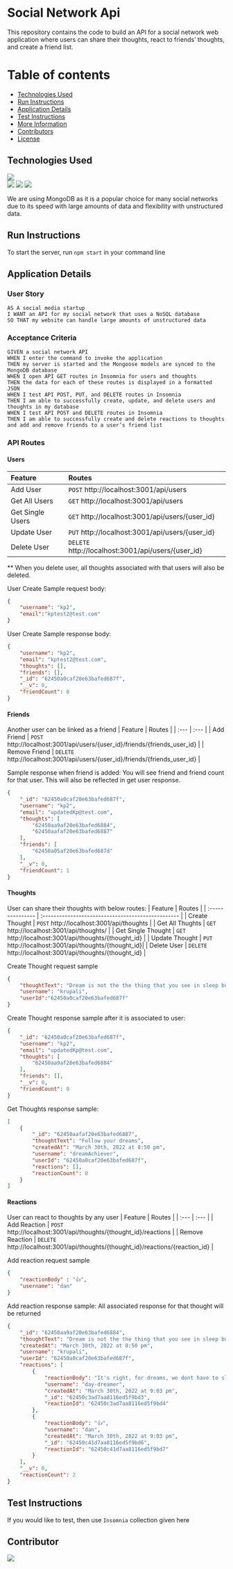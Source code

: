 # Social Network Api

This repository contains the code to build an API for a social network web application where users can share their thoughts, react to friends’ thoughts, and create a friend list.

# Table of contents

- [Technologies Used](#technologies-used)
- [Run Instructions](#run-instructions)
- [Application Details](#application-details)
- [Test Instructions](#test-instructions)
- [More Information](#more-information)
- [Contributors](#contributor)
- [License](#license)

## Technologies Used

![](https://img.shields.io/badge/Database-MongoDB-yellow?style=flat-square&logo=mongoDB)  
![](https://img.shields.io/badge/npm%20package-express-orange?style=flat-square&logo=npm)
![](https://img.shields.io/badge/npm%20package-mongoose-cyan?style=flat-square&logo=npm)
![](https://img.shields.io/badge/npm%20package-moment-%3CCOLOR%3E?style=flat-square&logo=npm)

We are using MongoDB as it is a popular choice for many social networks due to its speed with large amounts of data and flexibility with unstructured data.

## Run Instructions

To start the server, run `npm start` in your command line

## Application Details

### User Story

    AS A social media startup
    I WANT an API for my social network that uses a NoSQL database
    SO THAT my website can handle large amounts of unstructured data

### Acceptance Criteria

    GIVEN a social network API
    WHEN I enter the command to invoke the application
    THEN my server is started and the Mongoose models are synced to the MongoDB database
    WHEN I open API GET routes in Insomnia for users and thoughts
    THEN the data for each of these routes is displayed in a formatted JSON
    WHEN I test API POST, PUT, and DELETE routes in Insomnia
    THEN I am able to successfully create, update, and delete users and thoughts in my database
    WHEN I test API POST and DELETE routes in Insomnia
    THEN I am able to successfully create and delete reactions to thoughts and add and remove friends to a user’s friend list

### API Routes

#### Users

| Feature          | Routes                                             |
| :--------------- | :------------------------------------------------- |
| Add User         | `POST` http://localhost:3001/api/users             |
| Get All Users    | `GET` http://localhost:3001/api/users              |
| Get Single Users | `GET` http://localhost:3001/api/users/{user_id}    |
| Update User      | `PUT` http://localhost:3001/api/users/{user_id}    |
| Delete User      | `DELETE` http://localhost:3001/api/users/{user_id} |

\*\* When you delete user, all thoughts associated with that users will also be deleted.

User Create Sample request body:

```Json
{
    "username": "kp2",
    "email":"kptest2@test.com"
}
```

User Create Sample response body:

```Json
{
	"username": "kp2",
	"email": "kptest2@test.com",
	"thoughts": [],
	"friends": [],
	"_id": "62450a0caf20e63bafed687f",
	"__v": 0,
	"friendCount": 0
}
```

#### Friends

Another user can be linked as a friend
| Feature | Routes |
| :--- | :--- |
| Add Friend | `POST` http://localhost:3001/api/users/{user_id}/friends/{friends_user_id} |
| Remove Friend | `DELETE` http://localhost:3001/api/users/{user_id}/friends/{friends_user_id} |

Sample response when friend is added: You will see friend and friend count for that user. This will also be reflected in get user response.

```Json
{
	"_id": "62450a0caf20e63bafed687f",
	"username": "kp2",
	"email": "updatedKp@test.com",
	"thoughts": [
		"62450aa9af20e63bafed6884",
		"62450aafaf20e63bafed6887"
	],
	"friends": [
		"62450a05af20e63bafed687d"
	],
	"__v": 0,
	"friendCount": 1
}
```

#### Thoughts

User can share their thoughts with below routes:
| Feature | Routes |
| :--------------- | :------------------------------------------------- |
| Create Thought | `POST` http://localhost:3001/api/thoughts |
| Get All Thughts | `GET` http://localhost:3001/api/thoughts/ |
| Get Single Thought | `GET` http://localhost:3001/api/thoughts/{thought_id} |
| Update Thought | `PUT` http://localhost:3001/api/thoughts/{thought_id}|
| Delete User | `DELETE` http://localhost:3001/api/thoughts/{thought_id} |

Create Thought request sample

```Json
{
	"thoughtText": "Dream is not the the thing that you see in sleep but is that Thing that does not let you sleep",
	"username": "krupali",
	"userId":"62450a0caf20e63bafed687f"
}
```

Create Thought response sample after it is associated to user:

```Json
{
	"_id": "62450a0caf20e63bafed687f",
	"username": "kp2",
	"email": "updatedKp@test.com",
	"thoughts": [
		"62450aa9af20e63bafed6884"
	],
	"friends": [],
	"__v": 0,
	"friendCount": 0
}
```

Get Thoughts response sample:

```Json
[
	{
		"_id": "62450aafaf20e63bafed6887",
		"thoughtText": "Follow your dreams",
		"createdAt": "March 30th, 2022 at 8:50 pm",
		"username": "dreamAchiever",
		"userId": "62450a0caf20e63bafed687f",
		"reactions": [],
		"reactionCount": 0
	}
]
```

#### Reactions

User can react to thoughts by any user
| Feature | Routes |
| :--- | :--- |
| Add Reaction | `POST` http://localhost:3001/api/thoughts/{thought_id}/reactions |
| Remove Reaction | `DELETE` http://localhost:3001/api/thoughts/{thought_id}/reactions/{reaction_id} |

Add reaction request sample

```Json
{
	"reactionBody" : "👍",
	"username": "dan"
}
```

Add reaction response sample: All associated response for that thought will be returned

```Json
{
	"_id": "62450aa9af20e63bafed6884",
	"thoughtText": "Dream is not the the thing that you see in sleep but is that Thing that does not let you sleep",
	"createdAt": "March 30th, 2022 at 8:50 pm",
	"username": "krupali",
	"userId": "62450a0caf20e63bafed687f",
	"reactions": [
		{
			"reactionBody": "It's right, for dreams, we dont have to sleep ",
			"username": "day-dreamer",
			"createdAt": "March 30th, 2022 at 9:03 pm",
			"_id": "62450c3ad7aa8116ed5f9bd3",
			"reactionId": "62450c3ad7aa8116ed5f9bd4"
		},
		{
			"reactionBody": "👍",
			"username": "dan",
			"createdAt": "March 30th, 2022 at 9:03 pm",
			"_id": "62450c41d7aa8116ed5f9bd6",
			"reactionId": "62450c41d7aa8116ed5f9bd7"
		}
	],
	"__v": 0,
	"reactionCount": 2
}
```

## Test Instructions

If you would like to test, then use `Insomnia` collection given here

## Contributor

![](https://img.shields.io/badge/Created%20by-Krupali%20Pilgulwar-blue?style=for-the-badge)
